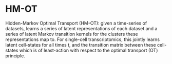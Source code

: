 # HM-OT
Hidden-Markov Optimal Transport (HM-OT): given a time-series of datasets, learns a series of latent representations of each dataset and a series of latent Markov transition kernels for the clusters these representations map to. For single-cell transcriptomics, this jointly learns latent cell-states for all times t, and the transition matrix between these cell-states which is of least-action with respect to the optimal transport (OT) principle.
